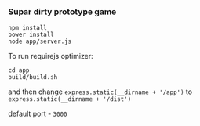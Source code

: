 ### Supar dirty prototype game

```
npm install
bower install
node app/server.js
```

To run requirejs optimizer:
```
cd app
build/build.sh
```
and then change
`express.static(__dirname + '/app')` to `express.static(__dirname + '/dist')`

default port - `3000` 
